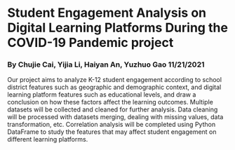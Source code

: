 # Student Engagement Analysis on Digital Learning Platforms During the COVID-19 Pandemic project 
### By Chujie Cai, Yijia Li, Haiyan An, Yuzhuo Gao 11/21/2021

Our project aims to analyze K-12 student engagement according to school district features such
as geographic and demographic context, and digital learning platform features such as educational
levels, and draw a conclusion on how these factors affect the learning outcomes. Multiple datasets
will be collected and cleaned for further analysis. Data cleaning will be processed with datasets merging,
dealing with missing values, data transformation, etc. Correlation analysis will be completed using Python
DataFrame to study the features that may affect student engagement on different learning platforms.
